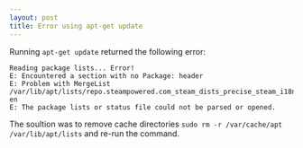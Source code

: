 ```yaml
---
layout: post
title: Error using apt-get update
---
```


Running ```apt-get update``` returned the following error:

```
Reading package lists... Error!
E: Encountered a section with no Package: header
E: Problem with MergeList /var/lib/apt/lists/repo.steampowered.com_steam_dists_precise_steam_i18n_Translation-en
E: The package lists or status file could not be parsed or opened.
```

The soultion was to remove cache directories ```sudo rm -r /var/cache/apt /var/lib/apt/lists```
and re-run the command.
